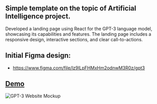 ## Simple template on the topic of Artificial Intelligence project.

Developed a landing page using React for the GPT-3 language model, showcasing its capabilities and features. The landing page includes a responsive design, interactive sections, and clear call-to-actions.

## Initial Figma design: 
- https://www.figma.com/file/lz9lLpFHMxHm2odnwM3R0z/gpt3

## <a href="https://gpt3-dev.vercel.app"> Demo</a>

![GPT-3 Website Mockup](https://user-images.githubusercontent.com/104537380/219951850-fb5450b4-59a2-4bf0-89f3-1e4cac38b855.png)
